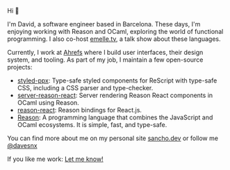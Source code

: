 Hi 👋

I'm David, a software engineer based in Barcelona. These days, I'm enjoying working with Reason and OCaml, exploring the world of functional programming. I also co-host [emelle.tv](https://www.twitch.tv/emelletv), a talk show about these languages.

Currently, I work at [Ahrefs](https://ahrefs.com/) where I build user interfaces, their design system, and tooling. As part of my job, I maintain a few open-source projects:

- [styled-ppx](https://github.com/davesnx/styled-ppx): Type-safe styled components for ReScript with type-safe CSS, including a CSS parser and type-checker.
- [server-reason-react](https://github.com/ml-in-barcelona/server-reason-react): Server rendering Reason React components in OCaml using Reason.
- [reason-react](https://github.com/reasonml/reason-react): Reason bindings for React.js.
- [Reason](https://github.com/reasonml/reason): A programming language that combines the JavaScript and OCaml ecosystems. It is simple, fast, and type-safe.

You can find more about me on my personal site [sancho.dev](https://sancho.dev/) or follow me [@davesnx](https://twitter.com/davesnx)

If you like me work: [Let me know!](https://github.com/sponsors/davesnx)
